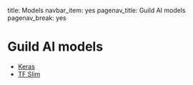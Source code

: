 title: Models
navbar_item: yes
pagenav_title: Guild AI models
pagenav_break: yes

# Guild AI models

- [Keras](category:/models/#keras)
- [TF Slim](category:/models/#slim)

